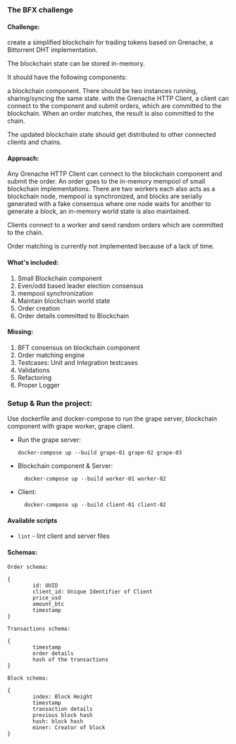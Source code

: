 ### The BFX challenge

#### Challenge:

create a simplified blockchain for trading tokens based on Grenache, a Bittorrent DHT implementation.

The blockchain state can be stored in-memory.

It should have the following components:

a blockchain component. There should be two instances running, sharing/syncing the same state.
with the Grenache HTTP Client, a client can connect to the component and submit orders, which are committed to the blockchain.
When an order matches, the result is also committed to the chain.

The updated blockchain state should get distributed to other connected clients and chains.

#### Approach:

Any Grenache HTTP Client can connect to the blockchain component and submit the order. An order goes to the in-memory mempool of small blockchain implementations. There are two workers each also acts as a blockchain node, mempool is synchronized, and blocks are serially generated with a fake consensus where one node waits for another to generate a block, an in-memory world state is also maintained.

Clients connect to a worker and send random orders which are committed to the chain.

Order matching is currently not implemented because of a lack of time. 


#### What's included:

1. Small Blockchain component
2. Even/odd based leader election consensus
3. mempool synchronization
4. Maintain blockchain world state
5. Order creation
6. Order details committed to Blockchain

#### Missing:

1. BFT consensus on blockchain component
2. Order matching engine
3. Testcases: Unit and Integration testcases
4. Validations
5. Refactoring
6. Proper Logger


### Setup & Run the project:

Use dockerfile and docker-compose to run the grape server, blockchain component with grape worker, grape client.


- Run the grape server: 

      docker-compose up --build grape-01 grape-02 grape-03


- Blockchain component & Server: 

        docker-compose up --build worker-01 worker-02

- Client:

        docker-compose up --build client-01 client-02


#### Available scripts


+ `lint` - lint client and server files

#### Schemas:

`Order schema:`

```
{
        id: UUID
        client_id: Unique Identifier of Client
        price_usd
        amount_btc 
        timestamp
}

```
`Transactions schema:`

```
{
        timestamp
        order details
        hash of the transactions
}

```

`Block schema:`

```
{
        index: Block Height
        timestamp
        transaction details
        previous block hash
        hash: block hash
        miner: Creator of block
}
```
